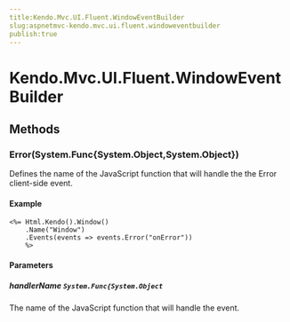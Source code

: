 ```yaml
---
title:Kendo.Mvc.UI.Fluent.WindowEventBuilder
slug:aspnetmvc-kendo.mvc.ui.fluent.windoweventbuilder
publish:true
---
```


# Kendo.Mvc.UI.Fluent.WindowEventBuilder

## Methods

### Error(System.Func{System.Object,System.Object})
Defines the name of the JavaScript function that will handle the the Error client-side event.

#### Example
    <%= Html.Kendo().Window()
        .Name("Window")
        .Events(events => events.Error("onError"))
        %>

#### Parameters

##### handlerName `System.Func{System.Object`
The name of the JavaScript function that will handle the event.
